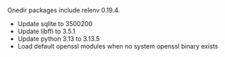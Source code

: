Onedir packages include relenv 0.19.4.
- Update sqlite to 3500200
- Update libffi to 3.5.1
- Update python 3.13 to 3.13.5
- Load default openssl modules when no system openssl binary exists
